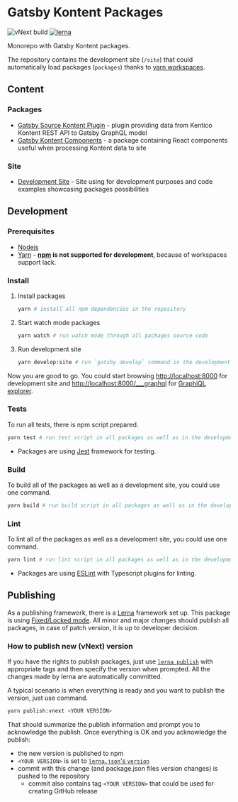 # Gatsby Kontent Packages

![vNext build](https://github.com/Kentico/gatsby-source-kontent/workflows/vNext%20build/badge.svg)
[![lerna](https://img.shields.io/badge/maintained%20with-lerna-cc00ff.svg)](https://lerna.js.org/)

Monorepo with Gatsby Kontent packages.

The repository contains the development site (`/site`) that could automatically load packages (`packages`) thanks to [yarn workspaces](https://classic.yarnpkg.com/en/docs/workspaces/).

## Content

### Packages

- [Gatsby Source Kontent Plugin](/packages/gatsby-source-kontent#readme) - plugin providing data from Kentico Kontent REST API to Gatsby GraphQL model
- [Gatsby Kontent Components](/packages/gatsby-kontent-components#readme) - a package containing React components useful when processing Kontent data to site

### Site

- [Development Site](/site#readme) - Site using for development purposes and code examples showcasing packages possibilities

## Development

### Prerequisites

- [Nodejs](https://nodejs.org/en/)
- [Yarn](https://yarnpkg.com/) - **[npm](https://www.npmjs.com/) is not supported for development**, because of workspaces support lack.

### Install

1. Install packages

    ```sh
    yarn # install all npm dependencies in the repository
    ```

2. Start watch mode packages

    ```sh
    yarn watch # run watch mode through all packages source code
    ```

3. Run development site

    ```sh
    yarn develop:site # run `gatsby develop` command in the development site
    ```

Now you are good to go. You could start browsing <http://localhost:8000> for development site and <http://localhost:8000/___graphql> for [GraphiQL explorer](https://github.com/graphql/graphiql/blob/master/packages/graphiql/README.md).

### Tests

To run all tests, there is npm script prepared.

```sh
yarn test # run test script in all packages as well as in the development site
```

- Packages are using [Jest](http://jest.org/) framework for testing.

### Build

To build all of the packages as well as a development site, you could use one command.

  ```sh
  yarn build # run build script in all packages as well as in the development site
  ```

### Lint

To lint all of the packages as well as a development site, you could use one command.

  ```sh
  yarn lint # run lint script in all packages as well as in the development site
  ```

- Packages are using [ESLint](https://eslint.org/) with Typescript plugins for linting.

## Publishing

As a publishing framework, there is a [Lerna](https://github.com/lerna/lerna) framework set up. This package is using [Fixed/Locked mode](https://github.com/lerna/lerna#fixedlocked-mode-default). All minor and major changes should publish all packages, in case of patch version, it is up to developer decision.

### How to publish new (vNext) version

If you have the rights to publish packages, just use [`lerna publish`](https://github.com/lerna/lerna/tree/master/commands/publish#readme) with appropriate tags and then specify the version when prompted. All the changes made by lerna are automatically committed.

A typical scenario is when everything is ready and you want to publish the version, just use command.

```sh
yarn publish:vnext <YOUR VERSION>
```

That should summarize the publish information and prompt you to acknowledge the publish. Once everything is OK and you acknowledge the publish:

- the new version is published to npm
- `<YOUR VERSION>` is set to [`lerna.json`'s `version`](lerna.json) 
- commit with this change (and package.json files version changes) is pushed to the repository
  - commit also contains tag `<YOUR VERSION>` that could be used for creating GitHub release
